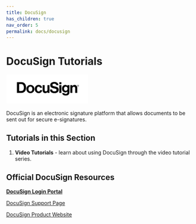 ```yaml
---
title: DocuSign
has_children: true
nav_order: 5
permalink: docs/docusign
---
```


# DocuSign Tutorials

<img src="/assets/docusign/docuLogo.png" style="width:220px;"/>

DocuSign is an electronic signature platform that allows documents to be sent out for secure e-signatures.

## Tutorials in this Section
1. **Video Tutorials** - learn about using DocuSign through the video tutorial series.

## Official DocuSign Resources

<a href="https://app.docusign.com/">**DocuSign Login Portal**</a>

<a href="https://support.docusign.com/home">DocuSign Support Page</a>

<a href="https://www.docusign.com/">DocuSign Product Website</a>
